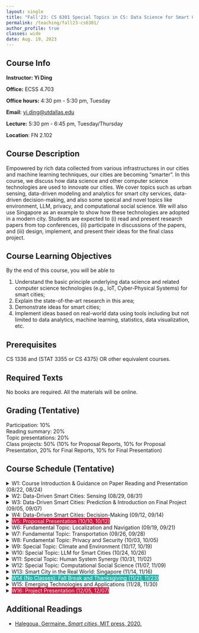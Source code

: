 ```yaml
---
layout: single
title: "Fall'23: CS 6301 Special Topics in CS: Data Science for Smart Cities"
permalink: /teaching/fall23-cs6301/
author_profile: true
classes: wide
date: Aug. 19, 2023
---
```


## Course Info

**Instructor: Yi Ding**

**Office:** ECSS 4.703 

**Office hours:** 4:30 pm - 5:30 pm, Tuesday

**Email:** yi.ding@utdallas.edu

**Lecture:** 5:30 pm - 6:45 pm, Tuesday/Thursday

**Location**: FN 2.102



## Course Description

Empowered by rich data collected from various infrastructures in our cities and machine learning techniques, our cities are becoming “smarter”. In this course, we discuss how data science and other computer science technologies are used to innovate our cities. We cover topics such as urban sensing, data-driven modeling and analytics for smart city services, data-driven decision-making, and also some speical and novel topics like environment, LLM, privacy, and computational social science. We will also use Singapore as an example to show how these technologies are adopted in a modern city.
Students are expected to (i) read and present research papers from top conferences, (ii) participate in discussions of the papers, and (iii) design, implement, and present their ideas for the final class project.


## Course Learning Objectives

By the end of this course, you will be able to

1. Understand the basic principle underlying data science and related computer science technologies (e.g., IoT, Cyber-Physical Systems) for smart cities;
2. Explain the state-of-the-art research in this area;
3. Demonstrate ideas for smart cities;
4. Implement ideas based on real-world data using tools including but not limited to data analytics, machine learning, statistics, data visualization, etc.


## Prerequisites

CS 1336 and (STAT 3355 or CS 4375) OR other equivalent courses.



## Required Texts

No books are required. All the materials will be online.



## Grading (Tentative)

Participation: 10%<br>Reading summary: 20%<br>Topic presentations: 20%<br>Class projects: 50% (10% for Proposal Reports, 10% for Proposal Presentation, 20% for Final Reports, 10% for Final Presentation)



## Course Schedule (Tentative)

<details markdown=block>
<summary>W1: Course Introduction & Guidance on Paper Reading and Presentation (08/22, 08/24)</summary>

* Smart cities study in general
* Smart cities under the framework of Cyber-Physical Systems
* IoT and CPS

</details>


<details markdown=block>
<summary>W2: Data-Driven Smart Cities: Sensing (08/29, 08/31)</summary>

<br>Reading:

* W2-Thurs-Sample []
* W2-Thurs-1 [Zhou, Pengfei, et al. "IODetector: A Generic Service for Indoor Outdoor Detection", *ACM SenSys* 2012](http://www.cs.umd.edu/class/spring2017/cmsc818G/files/iodetector.pdf)
* W2-Thurs-2 [Ma, Yunfei, et al.  "Drone relays for battery-free networks",*ACM SIGCOMM* 2017](http://www.mit.edu/~fadel/papers/RFly-paper.pdf)
* W2-Thurs-3 [Ahmed, Fawad, et al. "CarMap: Fast 3D Feature Map Updates for Automobiles", *USENIX NSDI* 2020](https://www.usenix.org/system/files/nsdi20-paper-ahmad.pdf)
* W2-Thurs-4 [Ding, Yi, et al. "Nationwide Deployment and Operation of a Virtual Arrival Detection System in the Wild", *ACM SIGCOMM* 2021](https://dl.acm.org/doi/pdf/10.1145/3452296.3472911)
* W2-Thurs-5  [He, Yuze, et al. "AutoMatch: Leveraging Traffic Camera to Improve Perception
and Localization of Autonomous Vehicles", *ACM SenSys* 2022](https://yanzhenyu.com/assets/pdf/AutoMatch-SenSys22.pdf)


</details>


<details markdown=block>
<summary>W3: Data-Driven Smart Cities: Prediction & Introduction on Final Project  (09/05, 09/07)</summary>
</details>


<details markdown=block>
<summary>W4: Data-Driven Smart Cities: Decision-Making (09/12, 09/14)</summary>
</details>


<details markdown=block>
<summary><span style="background-color:Crimson;color:White">W5: Proposal Presentation (10/10, 10/12)</span></summary>

</details>

<details markdown=block>
<summary>W6: Fundamental Topic: Localization and Navigation (09/19, 09/21)</summary>

* Outdoor Localization
* Indoor Localization
* Wi-Fi
* Bluetooth
* Light
* Acoustic

</details>


<details markdown=block>
<summary>W7: Fundamental Topic: Transportation (09/26, 09/28)</summary>

* Traffic Prediction
* Traffic Light Control
* Parking Space Prediction
* Parking Violation Prediction
* Shared Bike Reballancing
* Ambulance Routing
* Map Construction

</details>


<details markdown=block>
<summary>W8: Fundamental Topic: Privacy and Security (10/03, 10/05)</summary>

</details>


<details markdown=block>
<summary>W9: Special Topic: Climate and Environment (10/17, 10/19)</summary>

* Air Quality Detection and Prediction

Reading

* W9-Tue-1 [Kikstra, Jarmo, et al. "Climate mitigation scenarios with persistent COVID-19-related energy demand changes." *Nature Energy* 2021.](https://www.nature.com/articles/s41560-021-00904-8)



</details>

<details markdown=block>
<summary>W10: Special Topic: LLM for Smart Cities (10/24, 10/26)</summary>

* Potential of ChatGPT
* Challenges and Risks

</details>

<details markdown=block>
<summary>W11: Special Topic: Human System Synergy (10/31, 11/02)</summary>

* Human-in-the-Loop

</details>


<details markdown=block>
<summary>W12: Special Topic: Computational Social Science (11/07, 11/09)</summary>

* Income Segregation
* Impact of Covid

<br>Reading

* W12-Tue-Sample [Moro, Esteban, et al. "Mobility patterns are associated with experienced income segregation in large US cities." *Nature Communications* 2021.](https://www.nature.com/articles/s41467-021-24899-8)
* W12-Tue-1 [Gonzalez, Marta, et al. "Understanding individual human mobility patterns." *Nature* 2008.](https://www.nature.com/articles/nature06958)
* W12-Tue-2 [Song, Chaoming, et al. "Limits of Predictability in Human Mobility." *Nature* 2010.](https://www.science.org/doi/10.1126/science.1177170)
* W12-Tue-3 [Jia, Jayson, et al. "Population flow drives spatio-temporal distribution of COVID-19 in China." *Nature* 2020.](https://www.nature.com/articles/s41586-020-2284-y)
* W12-Tue-4 [Alessandretti, Laura, et al. "The scales of human mobility." *Nature* 2020.](https://www.nature.com/articles/s41586-020-2909-1)
* W12-Tue-5 [Chang, Serina, et al. "Mobility network models of COVID-19 explain inequities and inform reopening." *Nature* 2021.](https://www.nature.com/articles/s41586-020-2923-3)
* W12-Thurs-Sample [Seetharaman, Bhavani, et al. "Delivery Work and the Experience of Social Isolation." *ACM CSCW* 2021.](https://www.microsoft.com/en-us/research/uploads/prod/2021/02/India_Delivery_Work.pdf) 
* W12-Thurs-1 [Kinder, Eliscia, et al. "Gig platforms, tensions, alliances and ecosystems: An actor-network perspective." *ACM CSCW* 2019.](https://dl.acm.org/doi/pdf/10.1145/3359314?casa_token=JsiCHJoKYksAAAAA:uqN3HcU-8pqY1aqAo1qvFeaDt_0r-l0YSInriYzMPujZlT6JIndPArL_T8KxBEFpVMrKKZGSyQ)
* W12-Thurs-2 [Hunter, Ruth, et al. "Effect of COVID-19 response policies on walking behavior in US cities." *Nature Communications* 2021.](https://www.nature.com/articles/s41467-021-23937-9)
* W12-Thurs-3 [Matsubara, Masaki, et al. " Task Assignment Strategies for Crowd Worker Ability Improvement" *ACM CSCW* 2021.](https://dl.acm.org/doi/pdf/10.1145/3479519) 
* W12-Thurs-4 [Asensio, Omar, et al. "Impacts of micromobility on car displacement with evidence from a natural experiment and geofencing policy." *Nature Energy* 2022](https://www.nature.com/articles/s41560-022-01135-1)
* W12-Thurs-5 [Yabe, Takahiro, et al. "Behavioral changes during the pandemic worsened income diversity of urban encounters." *Nature Communications* 2023.](https://www.nature.com/articles/s41467-023-37913-y)


</details>

<details markdown=block>
<summary>W13: Smart City in the Real World: Singapore (11/14, 11/16)</summary>

Reading
* W13-Tue-1 [Jiang, Shan, et al. "Activity-Based Human Mobility Patterns Inferred from Mobile Phone Data: A Case Study of Singapore" *ACM UbiComp* 2015](http://www2.cs.uic.edu/~urbcomp2013/urbcomp2015/papers/Human-Mobility-Inference_Jiang.pdf)
* W13-Tue-2 [Poonawala, Hasan, et al. "Singapore in Motion: Insights on Public Transport Service Level Through Farecard and Mobile Data Analytics." *ACM SIGKDD* 2016](https://www.kdd.org/kdd2016/papers/files/SingaporeInMotion_v3.pdf)
* W13-Tue-3 [Tachet, R., et al. "Scaling Law of Urban Ride Sharing." *Scientific Report* 2017](https://www.nature.com/articles/srep42868.)
* W13-Tue-4 [Cao, Chu, et al. "Walkway Discovery from Large Scale Crowdsensing." *ACM/IEEE IPSN* 2018](https://www.ceid.upatras.gr/webpages/courses/adhocnets/files/papers/paper5.pdf)
* W13-Tue-5 [Kandappu, Thivya, et al. "A Feasibility Study on Crowdsourcing to Monitor Municipal Resources in Smart Cities." *ACM WWW* 2018](https://dl.acm.org/doi/pdf/10.1145/3184558.3191519)
* W13-Thurs-1 [Meegahapola, Lakmal, et al. "BuSCOPE : Fusing Individual & Aggregated Mobility Behavior for "Live" Smart City Services." *ACM MobiSys* 2019](https://www.andrew.cmu.edu/user/lakoglu/pubs/19-mobisys-buscope.pdf)
* W13-Thurs-2 [Dong, Lei, et al. "Predicting neighborhoods’ socioeconomic attributes using restaurant data." *PNAS* 2019](https://www.pnas.org/doi/epdf/10.1073/pnas.1903064116)
* W13-Thurs-3 [Sahoo, Doyen, et al. "FoodAI: Food Image Recognition via Deep Learning for Smart Food Logging" *ACM SIGKDD* 2019](https://arxiv.org/pdf/1909.11946.pdf)
* W13-Thurs-4 [Li, Yi, et al. "Urban Region Representation Learning with OpenStreetMap Building Footprints" *ACM SIGKDD* 2019](https://dl.acm.org/doi/pdf/10.1145/3580305.3599538)
* W13-Thurs-5 [Hou, Yuting, et al. "Exploring built environment correlates of older adults’ walking travel from lifelogging images" *Transportation Research Part D* 2021](https://pdf.sciencedirectassets.com/271737/1-s2.0-S1361920921X00077/1-s2.0-S136192092100153X/main.pdf?X-Amz-Security-Token=IQoJb3JpZ2luX2VjEPT%2F%2F%2F%2F%2F%2F%2F%2F%2F%2FwEaCXVzLWVhc3QtMSJIMEYCIQC8%2BZyOlGOIWD3WEt6GUe3E%2BZXt9ct6HxXbool3pmPQrAIhANuRlZo0zlAJCDDzyOVGU%2Bj9bOWvNtZaRVLd8WvdlBiEKrwFCKz%2F%2F%2F%2F%2F%2F%2F%2F%2F%2FwEQBRoMMDU5MDAzNTQ2ODY1Igx%2B3fmUIYviQihNEecqkAXRoMO%2FOqlBD5dxckZlqGigl9WbUZLk5nAGhmt7hS2UBMb1KKxdNG8dBQRn2Ydrq1ejg1ajOyrF2SDbvLDV15WWknaB%2FQohB82Mfx%2FP46KNEai02dZ9xuaFWke60Ti4obWClc1003XZKRgAWkQpLdc%2BWnS89dWVPsjKQz44pCGzoV%2FuwDYaQLdOOVUORsPEiwU3D802kkJomi2SKThU6rWItqBbq4IO5SIzlXBE0QjgAunQoDe1adi9lUCZdfNSTVXooXcalk28%2FCyqUWFXiLAOsD0iW7GHvXanUI7grNPfcAT4uhRACLp8dvNVHyMYykuH%2FxjbhBX3b75QRsHEDangYFFOXXhMb2kfnody6i8qfu1GDYtgpXNWKkv87qILSADdvI%2F5e9YHXWcua4hJCLJnHy6%2B%2B5cWwEKHWeTpBwzcFcMphCFMTs839FbPtogVW%2BGMTFTQ%2BPqXmDw236yAsYMyU0Y5YD53OABf5cadmN1SH5qwmGBG%2B%2FVbBvkWlqnM5EmrXGIb%2FLUi374dpCnORm5gtiOFwJvOm%2Fn6zMDthro%2Fnv%2B8Ouvt5FMVR0Nk8y0PJuet3f1LI%2BCCoTjVxUaaYYWMFOUPT4eWqi4DVmqVRsQ%2BGDkdjL20HOqz6oKYPFz%2Fn%2FAVcbo%2F4j8DUaBsgLVejExrMlJH%2BdNF6XBRYUtlRMpJMpzGMRTiNDRT%2F90Drsk1DW2oTaVWGllqvwVILiH63a3fsw%2Buu%2Fq%2BMqA48ODRvv8e%2F7VVqF6MkXA8VzRPB8L4MQtQ33GmEAIoelG6XXkURm%2BMp%2F46dM3gCjCCi9r9b6uVyLXsr%2FYcRGeYWbafk9Y0c9ZVdSq5terxfkmbo5ICnVwFl5N93kyogOoujYXnrvEj8jDgqYSnBjqwAb0F4agLDX%2B8rTpSxSH7HstzzPzrMfakCkYcn1OiebrqJIN%2BLIbQIu6d96aBgkqBcTNNp0WmafnE4p1QXkj1shv8yNgkvRvRFkwk7gxh7XaCuUDVmxcqVP7rj3W5PJbwbwoBi8rWQQdsKpLUiIZkcWD2CYvsD0ZEsoJt7qFieKweDxJ24yLEk5nNPxg8AvhKnm6XUP51MFOL62GuIK%2BCngt2UN5eSpTttr62WfvpeWIE&X-Amz-Algorithm=AWS4-HMAC-SHA256&X-Amz-Date=20230819T200459Z&X-Amz-SignedHeaders=host&X-Amz-Expires=300&X-Amz-Credential=ASIAQ3PHCVTYYVKAYFWG%2F20230819%2Fus-east-1%2Fs3%2Faws4_request&X-Amz-Signature=b405009cd9ccd2348600fc3a3b16a0b69e206b370d867d10f9b6aac9a886fcc9&hash=95ebba2f920dedf35644f213522c3ee85f8c2f57fb13b0b81189fd85b974d276&host=68042c943591013ac2b2430a89b270f6af2c76d8dfd086a07176afe7c76c2c61&pii=S136192092100153X&tid=spdf-afe1eb61-85a5-4a1a-a507-11e898bbe7bf&sid=e221bf20106bc04560-8a1b-a42ebf0186degxrqa&type=client&tsoh=d3d3LnNjaWVuY2VkaXJlY3QuY29t&ua=0f1255065b565757575f&rr=7f950240e8d5e7d3&cc=us)



</details>


<details markdown=block>
<summary><span style="background-color:LightSeaGreen;color:White">W14 (No Classes): Fall Break and Thanksgiving (11/21, 11/23)</span></summary>

</details>

<details markdown=block>
<summary>W15: Emerging Technologies and Applications (11/28, 11/30)</summary>

* Lidar on Smartphones
* Drones
* Autonomous Driving
* 5G and 6G

  * Edge Offloading

* On-Demand Vehicles
* On-Demand Delivery

</details>


<details markdown=block>
<summary><span style="background-color:Crimson;color:White">W16: Project Presentation (12/05, 12/07)</span></summary>

</details>

## Additional Readings

* [Halegoua, Germaine. *Smart cities*. MIT press, 2020.](https://mitpress.mit.edu/9780262538053/smart-cities/)






